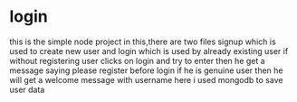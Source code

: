 # login
this is the simple node project
in this,there are two files signup which is used to create new user and login which is used by already existing user
if without registering user clicks on login and try to enter then he get a message saying please register before login
if he is genuine user then he will get a welcome message with username
here i used mongodb to save user data
